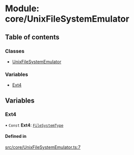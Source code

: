# Module: core/UnixFileSystemEmulator

## Table of contents

### Classes

- [UnixFileSystemEmulator](../wiki/core.UnixFileSystemEmulator.UnixFileSystemEmulator)

### Variables

- [Ext4](../wiki/core.UnixFileSystemEmulator#ext4)

## Variables

### Ext4

• `Const` **Ext4**: [`FileSystemType`](../wiki/types.FileSystemType.FileSystemType)

#### Defined in

[src/core/UnixFileSystemEmulator.ts:7](https://github.com/LucEnden/unix-terminal-emulator/blob/604a97a/src/core/UnixFileSystemEmulator.ts#L7)
